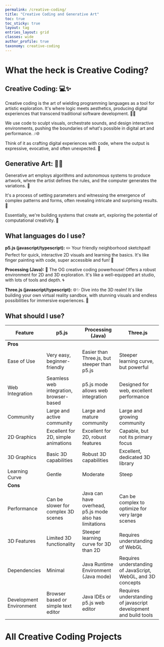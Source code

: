 ```yaml
---
permalink: /creative-coding/
title: "Creative Coding and Generative Art"
toc: true
toc_sticky: true
layout: tag
entries_layout: grid
classes: wide
author_profile: true
taxonomy: creative-coding
---
```

# What the heck is Creative Coding?
## Creative Coding: 💻✨

Creative coding is the art of wielding programming languages as a tool for artistic exploration. It's where logic meets aesthetics, producing digital experiences that transcend traditional software development. 🎨🚀

We use code to sculpt visuals, orchestrate sounds, and design interactive environments, pushing the boundaries of what's possible in digital art and performance. 🎶🌐

Think of it as crafting digital experiences with code, where the output is expressive, evocative, and often unexpected. 🤯

## Generative Art: 🤖🌀

Generative art employs algorithms and autonomous systems to produce artwork, where the artist defines the rules, and the computer generates the variations. 🌟

It's a process of setting parameters and witnessing the emergence of complex patterns and forms, often revealing intricate and surprising results. 🤩

Essentially, we're building systems that create art, exploring the potential of computational creativity. 🌸

## What languages do I use?
**p5.js (javascript/typescript):** ✏️ Your friendly neighborhood sketchpad! Perfect for quick, interactive 2D visuals and learning the basics. It's like finger painting with code, super accessible and fun! 🎉

**Processing (Java):** 💪 The OG creative coding powerhouse! Offers a robust environment for 2D and 3D exploration. It's like a well-equipped art studio, with lots of tools and depth. 🌀

**Three.js (javascript/typescript):** 🌐✨ Dive into the 3D realm! It's like building your own virtual reality sandbox, with stunning visuals and endless possibilities for immersive experiences. 🚀

## What should I use?

| Feature        | p5.js                                  | Processing (Java)            | Three.js                               |
|----------------|-----------------------------------------|--------------------------------------|----------------------------------------|
| **Pros** |                                         |                                      |                                        |
| Ease of Use    | Very easy, beginner-friendly            | Easier than Three.js, but steeper than p5.js | Steeper learning curve, but powerful |
| Web Integration| Seamless web integration, browser-based | p5.js mode allows web integration    | Designed for web, excellent performance |
| Community      | Large and active community              | Large and mature community           | Large and growing community            |
| 2D Graphics    | Excellent for 2D, simple animations     | Excellent for 2D, robust features   | Capable, but not its primary focus    |
| 3D Graphics    | Basic 3D capabilities                 | Robust 3D capabilities              | Excellent, dedicated 3D library       |
| Learning Curve | Gentle                                  | Moderate                             | Steep                                  |
| **Cons** |                                         |                                      |                                        |
| Performance    | Can be slower for complex 3D scenes    | Java can have overhead, p5.js mode also has limitations | Can be complex to optimize for very large scenes |
| 3D Features    | Limited 3D functionality               | Steeper learning curve for 3D than 2D | Requires understanding of WebGL        |
| Dependencies   | Minimal                                 | Java Runtime Environment (Java mode)| Requires understanding of JavaScript, WebGL, and 3D concepts |
| Development Environment | Browser based or simple text editor | Java IDEs or p5.js web editor | Requires understanding of javascript development and build tools |

# All Creative Coding Projects